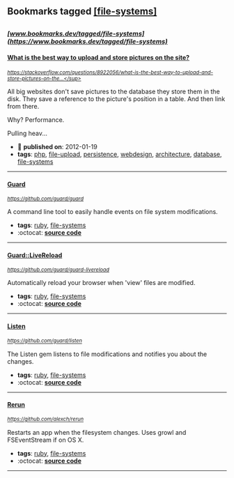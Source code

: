 ## Bookmarks tagged [[file-systems]](https://www.bookmarks.dev/search?q=[file-systems])

_<sup><sup>[www.bookmarks.dev/tagged/file-systems](https://www.bookmarks.dev/tagged/file-systems)</sup></sup>_
---
#### [What is the best way to upload and store pictures on the site?](https://stackoverflow.com/questions/8922056/what-is-the-best-way-to-upload-and-store-pictures-on-the-site/8922090#8922090)
_<sup>https://stackoverflow.com/questions/8922056/what-is-the-best-way-to-upload-and-store-pictures-on-the...</sup>_

All big websites don't save pictures to the database they store them in the disk. They save a reference to the picture's position in a table. And then link from there.

Why? Performance.

Pulling heav...
* :calendar: **published on**: 2012-01-19
* **tags**: [php](../tagged/php.md), [file-upload](../tagged/file-upload.md), [persistence](../tagged/persistence.md), [webdesign](../tagged/webdesign.md), [architecture](../tagged/architecture.md), [database](../tagged/database.md), [file-systems](../tagged/file-systems.md)
---
#### [Guard](https://github.com/guard/guard)
_<sup>https://github.com/guard/guard</sup>_

A command line tool to easily handle events on file system modifications.
* **tags**: [ruby](../tagged/ruby.md), [file-systems](../tagged/file-systems.md)
* :octocat: **[source code](https://github.com/guard/guard)**
---
#### [Guard::LiveReload](https://github.com/guard/guard-livereload)
_<sup>https://github.com/guard/guard-livereload</sup>_

Automatically reload your browser when 'view' files are modified.
* **tags**: [ruby](../tagged/ruby.md), [file-systems](../tagged/file-systems.md)
* :octocat: **[source code](https://github.com/guard/guard-livereload)**
---
#### [Listen](https://github.com/guard/listen)
_<sup>https://github.com/guard/listen</sup>_

The Listen gem listens to file modifications and notifies you about the changes.
* **tags**: [ruby](../tagged/ruby.md), [file-systems](../tagged/file-systems.md)
* :octocat: **[source code](https://github.com/guard/listen)**
---
#### [Rerun](https://github.com/alexch/rerun)
_<sup>https://github.com/alexch/rerun</sup>_

Restarts an app when the filesystem changes. Uses growl and FSEventStream if on OS X.
* **tags**: [ruby](../tagged/ruby.md), [file-systems](../tagged/file-systems.md)
* :octocat: **[source code](https://github.com/alexch/rerun)**
---
